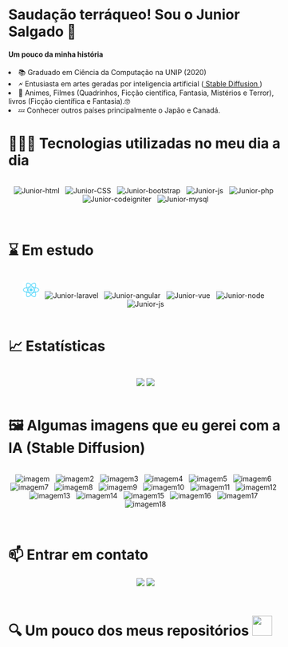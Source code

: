 # Saudação terráqueo! Sou o Junior Salgado 🖖
<p><h4>Um pouco da minha história</h4></p>

<div style="width:550px; word-wrap: break-word;">
    <li>📚 Graduado em Ciência da Computação na UNIP (2020)
    <li>🗲 Entusiasta em artes geradas por inteligencia artificial (<a href="https://github.com/basujindal/stable-diffusion"> Stable Diffusion </a>)
    <li>💓 Animes, Filmes (Quadrinhos, Ficção científica, Fantasia, Mistérios e Terror), livros (Ficção científica e Fantasia).🤓
    <li>💤 Conhecer outros países principalmente o Japão e Canadá.
<BR/>

# 👨🏻‍💻 Tecnologias utilizadas no meu dia a dia

<div align="center" style="display: inline_block">
<BR/>
    <img alt="Junior-html" height="30%" width="6%" src="https://cdn.jsdelivr.net/gh/devicons/devicon/icons/html5/html5-original.svg"> 
    &nbsp 
    <img alt="Junior-CSS" height="30%" width="6%" src="https://cdn.jsdelivr.net/gh/devicons/devicon/icons/css3/css3-original.svg"> 
    &nbsp 
    <img alt="Junior-bootstrap" height="30%" width="6%" src="https://cdn.jsdelivr.net/gh/devicons/devicon/icons/bootstrap/bootstrap-original.svg"> 
    &nbsp 
    <img alt="Junior-js" height="30%" width="6%" src="https://cdn.jsdelivr.net/gh/devicons/devicon/icons/javascript/javascript-original.svg"> 
    &nbsp 
    <img alt="Junior-php" height="30%" width="6%" src="https://github.com/juninhosal/juninhosal/assets/63266707/8dcda131-75e1-4ea5-ba56-047a4b9b06c8"> 
    &nbsp 
    <img alt="Junior-codeigniter" height="30%" width="6%" src="https://cdn.jsdelivr.net/gh/devicons/devicon/icons/codeigniter/codeigniter-plain-wordmark.svg">
    &nbsp
    <img alt="Junior-mysql" height="30%" width="6%" src="https://cdn.jsdelivr.net/gh/devicons/devicon/icons/mysql/mysql-original.svg">
</div>
<BR/><BR/>

# ⌛ Em estudo
<div align="center" style="display: inline_block">
<BR/>
    <img alt="Junior-laravel" height="30%" width="6%" src="https://raw.githubusercontent.com/devicons/devicon/master/icons/react/react-original.svg"> 
    &nbsp
    <img alt="Junior-laravel" height="30%" width="6%" src="https://github.com/juninhosal/juninhosal/assets/63266707/9f389953-b75f-4dfc-9ae1-d775999156d2"> 
    &nbsp
    <img alt="Junior-angular" height="30%" width="6%" src="https://cdn.jsdelivr.net/gh/devicons/devicon/icons/angularjs/angularjs-original.svg"> 
    &nbsp 
    <img alt="Junior-vue" height="30%" width="6%" src="https://cdn.jsdelivr.net/gh/devicons/devicon/icons/vuejs/vuejs-original.svg"> 
    &nbsp 
    <img alt="Junior-node" height="30%" width="6%" src="https://cdn.jsdelivr.net/gh/devicons/devicon/icons/nodejs/nodejs-original.svg"> 
    &nbsp 
    <img alt="Junior-js" height="30%" width="6%" src="https://cdn.jsdelivr.net/gh/devicons/devicon/icons/javascript/javascript-original.svg"> 
</div>
<BR/>

# 📈 Estatísticas

<div align="center" style="display: inline_block"><BR/>
<picture>
    <source 
    srcset="https://github-readme-stats.vercel.app/api?username=juninhosal&show_icons=true&theme=tokyonight"
    media="(prefers-color-scheme: dark)"
    />
    <source
    srcset="https://github-readme-stats.vercel.app/api?username=juninhosal&show_icons=true&theme=moltack"
    media="(prefers-color-scheme: light), (prefers-color-scheme: no-preference)"
    />
    <img src="https://github-readme-stats.vercel.app/api?username=juninhosal&show_icons=true" />
</picture>
<picture>
    <source 
    srcset="https://github-readme-stats.vercel.app/api/top-langs/?username=juninhosal&layout=compact&theme=tokyonight"
    media="(prefers-color-scheme: dark)"
    />
    <source
    srcset="https://github-readme-stats.vercel.app/api/top-langs/?username=juninhosal&layout=compact&theme=moltack"
    media="(prefers-color-scheme: light), (prefers-color-scheme: no-preference)"
    />
    <img src="https://github-readme-stats.vercel.app/api/top-langs/?username=juninhosal&layout=compact" />
</picture>
</div>
<BR/>

# 🖼️ Algumas imagens que eu gerei com a IA (Stable Diffusion)

<div align="center" style="display: inline_block">
<BR/>
    <img alt="imagem" height="30%" width="35%" src="https://user-images.githubusercontent.com/63266707/221415688-da1be2a7-88ca-4322-a13f-63f5e0593845.png"> 
    &nbsp 
    <img alt="imagem2" height="30%" width="35%" src="https://user-images.githubusercontent.com/63266707/221415691-98ce6aea-e657-4876-b441-e32dfb0f4d30.png"> 
    &nbsp 
    <img alt="imagem3" height="30%" width="35%" src="https://user-images.githubusercontent.com/63266707/221415693-e0a3f7e9-1918-4fbf-aba4-7b91848699bb.png"> 
    &nbsp 
    <img alt="imagem4" height="30%" width="35%" src="https://user-images.githubusercontent.com/63266707/221415696-25180ea5-6b95-4c62-9882-cba977b66c6d.png"> 
    &nbsp 
    <img alt="imagem5" height="30%" width="35%" src="https://user-images.githubusercontent.com/63266707/221415685-1ddf14d3-3277-4a0f-a37c-0a8d7c3f09de.png"> 
    &nbsp 
    <img alt="imagem6" height="30%" width="35%" src="https://user-images.githubusercontent.com/63266707/221415683-3c3b219b-7cd9-4905-952b-a0850beb10c7.png">
    &nbsp
    <img alt="imagem7" height="30%" width="35%" src="https://user-images.githubusercontent.com/63266707/221415668-61202a52-0f20-45d1-a05b-8a5c092cca91.png">
     &nbsp
    <img alt="imagem8" height="30%" width="35%" src="https://user-images.githubusercontent.com/63266707/221415669-a08dda17-777a-4944-9c38-6a270920ba4e.png">
     &nbsp
    <img alt="imagem9" height="30%" width="35%" src="https://user-images.githubusercontent.com/63266707/221415670-1e595a82-7baf-46f5-bd01-51314528f214.png">
     &nbsp
    <img alt="imagem10" height="30%" width="35%" src="https://user-images.githubusercontent.com/63266707/221415672-7a5c66e5-fb69-448c-9355-7145937f6ab4.png">
     &nbsp
    <img alt="imagem11" height="30%" width="35%" src="https://user-images.githubusercontent.com/63266707/221415674-f302f871-3bf5-45e6-a22c-a14ba5063aea.png">
     &nbsp
    <img alt="imagem12" height="30%" width="35%" src="https://user-images.githubusercontent.com/63266707/221415675-2c45f62f-c943-462b-a1b5-a96c31338eb9.png">
     &nbsp
    <img alt="imagem13" height="30%" width="35%" src="https://user-images.githubusercontent.com/63266707/221415676-67dd028a-fa7c-4e92-b894-ecd5faf2c83e.png">
     &nbsp
    <img alt="imagem14" height="30%" width="35%" src="https://user-images.githubusercontent.com/63266707/221415678-347d786c-650a-48ba-9e5b-047b2286c4d7.png">
     &nbsp
    <img alt="imagem15" height="30%" width="35%" src="https://user-images.githubusercontent.com/63266707/221415968-3ba4fb67-196a-47a0-9b5c-e5cbea46dca7.png">
     &nbsp
    <img alt="imagem16" height="30%" width="35%" src="https://user-images.githubusercontent.com/63266707/224522482-df6a9342-918d-41da-bd1e-8d83428c2a2b.jpeg">
     &nbsp
    <img alt="imagem17" height="30%" width="35%" src="https://user-images.githubusercontent.com/63266707/221415976-42bae041-b34c-4bed-baea-ef37830ebc4a.png">
     &nbsp
    <img alt="imagem18" height="30%" width="35%" src="https://user-images.githubusercontent.com/63266707/221416024-ce52a6ad-4b3a-491f-ab88-836b558e32e5.png">
</div>
<BR/>

<BR/>

# 📫 Entrar em contato

<div align="center" style="display: inline_block">
<a href="https://www.linkedin.com/in/juniorsalgado/" target ="_blank"><img src="https://img.shields.io/badge/LinkedIn-0077B5?style=for-the-badge&logo=linkedin&logoColor=white"></a>
<a href="mailto:junior.salgado@outlook.com" target ="_blank"><img src="https://img.shields.io/badge/Microsoft_Outlook-0078D4?style=for-the-badge&logo=microsoft-outlook&logoColor=white"></a>
</div>

<BR/>

# 🔍 Um pouco dos meus repositórios  <img src="https://user-images.githubusercontent.com/63266707/221199855-694a2ac0-8d16-49d0-8092-9ce7c2d44c04.gif" width="40" height="40">
